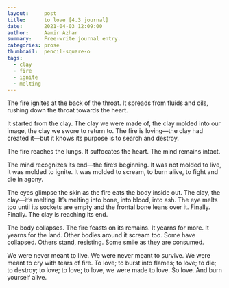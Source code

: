 ```yaml
---
layout:     post
title:      to love [4.3 journal]
date:       2021-04-03 12:09:00
author:     Aamir Azhar
summary:    Free-write journal entry.
categories: prose
thumbnail:  pencil-square-o
tags:
  - clay
  - fire
  - ignite
  - melting
---
```

The fire ignites at the back of the throat. It spreads from fluids and oils, rushing down the throat towards the heart.

It started from the clay. The clay we were made of, the clay molded into our image, the clay we swore to return to. The fire is loving—the clay had created it—but it knows its purpose is to search and destroy.

The fire reaches the lungs. It suffocates the heart. The mind remains intact.

The mind recognizes its end—the fire’s beginning. It was not molded to live, it was molded to ignite. It was molded to scream, to burn alive, to fight and die in agony.

The eyes glimpse the skin as the fire eats the body inside out. The clay, the clay—it’s melting. It’s melting into bone, into blood, into ash. The eye melts too until its sockets are empty and the frontal bone leans over it. Finally. Finally. The clay is reaching its end.

The body collapses. The fire feasts on its remains. It yearns for more. It yearns for the land. Other bodies around it scream too. Some have collapsed. Others stand, resisting. Some smile as they are consumed.

We were never meant to live. We were never meant to survive. We were meant to cry with tears of fire. To love; to burst into flames; to love; to die; to destroy; to love; to love; to love, we were made to love. So love. And burn yourself alive.
